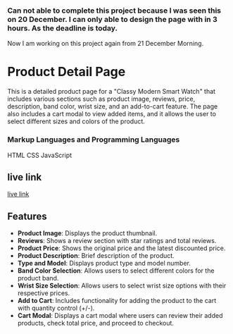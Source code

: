 ### Can not able to complete this project because I was seen this on 20 December. I can only able to design the page with in 3 hours. As the deadline is today.
Now I am working on this project again from 21 December Morning.

# Product Detail Page

This is a detailed product page for a "Classy Modern Smart Watch" that includes various sections such as product image, reviews, price, description, band color, wrist size, and an add-to-cart feature. The page also includes a cart modal to view added items, and it allows the user to select different sizes and colors of the product.

### Markup Languages and Programming Languages

HTML
CSS
JavaScript

## live link

<a href="https://product-cart-saied83.netlify.app">live link </a>

## Features

- **Product Image**: Displays the product thumbnail.
- **Reviews**: Shows a review section with star ratings and total reviews.
- **Product Price**: Shows the original price and the latest discounted price.
- **Product Description**: Brief description of the product.
- **Type and Model**: Displays product type and model number.
- **Band Color Selection**: Allows users to select different colors for the product band.
- **Wrist Size Selection**: Allows users to select wrist size options with their respective prices.
- **Add to Cart**: Includes functionality for adding the product to the cart with quantity control (+/-).
- **Cart Modal**: Displays a cart modal where users can review their added products, check total price, and proceed to checkout.
